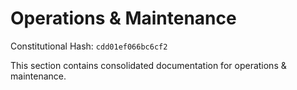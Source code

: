 # Operations & Maintenance

Constitutional Hash: `cdd01ef066bc6cf2`

This section contains consolidated documentation for operations & maintenance.

